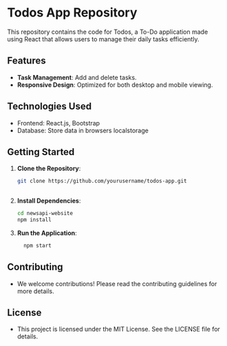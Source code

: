 # Todos App Repository

This repository contains the code for Todos, a To-Do application made using React that allows users to manage their daily tasks efficiently.

## Features

- **Task Management**: Add and delete tasks.
- **Responsive Design**: Optimized for both desktop and mobile viewing.

## Technologies Used

- Frontend: React.js, Bootstrap
- Database: Store data in browsers localstorage

## Getting Started

1. **Clone the Repository**: 
   ```bash
   git clone https://github.com/yourusername/todos-app.git
      
2. **Install Dependencies**:
     ```bash
    cd newsapi-website
    npm install
     ```
3. **Run the Application**:
    ```bash
      npm start

## Contributing

- We welcome contributions! Please read the contributing guidelines for more details.

## License

- This project is licensed under the MIT License. See the LICENSE file for details.

